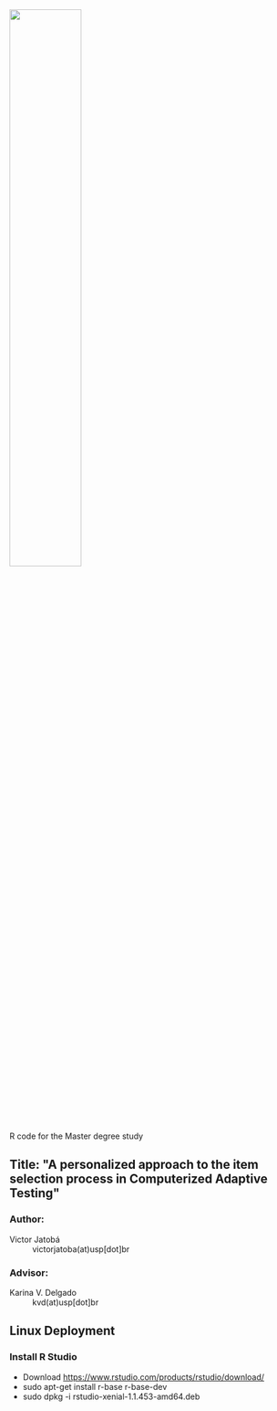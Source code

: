 <img src="https://github.com/victorjatoba/alicat/blob/master/ALICAT.png?raw=true" width="50%" />

R code for the Master degree study

## Title: "A personalized approach to the item selection process in Computerized Adaptive Testing"

### Author:
<dl>
  <dt>Victor Jatobá</dt>
  <dd>victorjatoba(at)usp[dot]br</dd>
</dl>

### Advisor:
<dl>
  <dt>Karina V. Delgado</dt>
  <dd>kvd(at)usp[dot]br</dd>
</dl>

## Linux Deployment

### Install R Studio

* Download https://www.rstudio.com/products/rstudio/download/
* sudo apt-get install r-base r-base-dev
* sudo dpkg -i rstudio-xenial-1.1.453-amd64.deb
